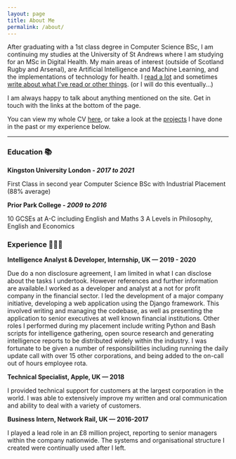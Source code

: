 ```yaml
---
layout: page
title: About Me
permalink: /about/
---
```


<p>After graduating with a 1st class degree in Computer Science BSc, I am continuing my studies at the University of St Andrews where I am studying for an MSc in Digital Health. My main areas of interest (outside of Scotland Rugby and Arsenal), are Artificial Intelligence and Machine Learning, and the implementations of technology for health. I <a href="/books">read a lot</a> and sometimes <a href="/blog/blog">write about what I've read or other things</a>. (or I will do this eventually...)

I am always happy to talk about anything mentioned on the site. Get in touch with the links at the bottom of the page. 

You can view my whole CV <a href="#">here</a>, or take a look at the <a href="/projects/projects">projects</a> I have done in the past or my experience below.

</p>
<hr>

<h3>Education 📚</h3>

<strong>Kingston University London - <i>2017 to 2021</i></strong>

First Class in second year Computer Science BSc with Industrial Placement (88% average)

<strong>Prior Park College - <i>2009 to 2016</i></strong>

10 GCSEs at A-C including English and Maths
3 A Levels in Philosophy, English and Economics 

<h3>Experience 👨🏼‍💻</h3>
<strong>Intelligence Analyst & Developer, Internship, UK — 2019 - 2020 </strong>

Due do a non disclosure agreement, I am limited in what I can disclose about the tasks I undertook. However references and
further information are available.I worked as a developer and analyst at a not for profit company in the financial sector. I led the
development of a major company initiative, developing a web application using the Django framework. This involved writing and
managing the codebase, as well as presenting the application to senior executives at well known financial institutions. Other roles I
performed during my placement include writing Python and Bash scripts for intelligence gathering, open source research and
generating intelligence reports to be distributed widely within the industry. I was fortunate to be given a number of responsibilities
including running the daily update call with over 15 other corporations, and being added to the on-call out of hours employee rota.

<strong>Technical Specialist, Apple, UK — 2018 </strong>

I provided technical support for customers at the largest corporation in the world. I was able to extensively improve my written and
oral communication and ability to deal with a variety of customers.

<strong>Business Intern, Network Rail, UK — 2016-2017</strong>

I played a lead role in an £8 million project, reporting to senior managers within the company nationwide. The systems and
organisational structure I created were continually used after I left.

